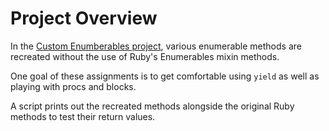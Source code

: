 # Project Overview

In the [Custom Enumberables project](https://www.theodinproject.com/paths/full-stack-ruby-on-rails/courses/ruby-programming/lessons/custom-enumerables), various enumerable methods are recreated without the use of Ruby's Enumerables mixin methods.

One goal of these assignments is to get comfortable using `yield` as well as playing with procs and blocks. 

A script prints out the recreated methods alongside the original Ruby methods to test their return values.